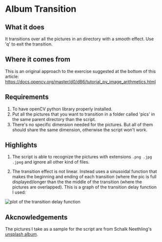 # Album Transition
## What it does
It transitions over all the pictures in an directory with a smooth effect. Use 'q' to exit the transition.

## Where it comes from
This is an original approach to the exercise suggested at the bottom of this article:
https://docs.opencv.org/master/d0/d86/tutorial_py_image_arithmetics.html

## Requirements
1. To have openCV python library properly installed.
2. Put all the pictures that you want to transition in a folder called 'pics' in the same parent directory than the script.
3. There's no specific dimension needed for the pictures. But all of them should share the same dimension, otherwise the script won't work.

## Highlights
1. The script is able to recognize the pictures with extensions `.png .jpg .jpeg` and ignore all other kind of files.

2. The transition effect is not linear. Instead uses a sinusoidal function that makes the beginning and ending of each transition 
(where the pic is full displayed)longer than the the middle of the transition (where the pictures are overlapped). This is a graph
of the transition delay function I used:

![plot of the transition delay function](https://github.com/2alin/openCV-demos/blob/master/album-transition/assets/delay_plot.png)

## Akcnowledgements
The pictures I take as a sample for the script are from  Schalk Neethling's [unsplash album](https://unsplash.com/@schalkneethling).
